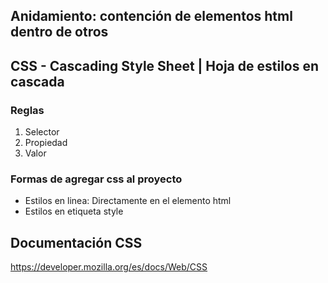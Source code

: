 ## Anidamiento: contención de elementos html dentro de otros

## CSS - Cascading Style Sheet | Hoja de estilos en cascada

### Reglas

1. Selector
2. Propiedad
3. Valor

### Formas de agregar css al proyecto

- Estilos en linea: Directamente en el elemento html
- Estilos en etiqueta style

## Documentación CSS

https://developer.mozilla.org/es/docs/Web/CSS
